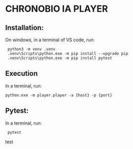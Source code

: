 # CHRONOBIO IA PLAYER

## Installation:
On windows, in a terminal of VS code, run:

```console
 python3 -m venv .venv
 .venv\Scripts\python.exe -m pip install --upgrade pip
 .venv\Scripts\python.exe -m pip install pytest
```

## Execution
In a terminal, run:

```console
python.exe -m player.player -a {host} -p {port}
```

## Pytest:
In a terminal, run:
```console
 pytest
```

test
